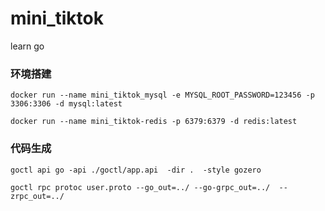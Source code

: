 # mini_tiktok
learn go

### 环境搭建
```shell
docker run --name mini_tiktok_mysql -e MYSQL_ROOT_PASSWORD=123456 -p 3306:3306 -d mysql:latest

docker run --name mini_tiktok-redis -p 6379:6379 -d redis:latest
````

###  代码生成
```shell
goctl api go -api ./goctl/app.api  -dir .  -style gozero

goctl rpc protoc user.proto --go_out=../ --go-grpc_out=../  --zrpc_out=../
```